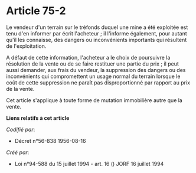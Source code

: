 # Article 75-2

Le vendeur d'un terrain sur le tréfonds duquel une mine a été exploitée est tenu d'en informer par écrit l'acheteur ; il
l'informe également, pour autant qu'il les connaisse, des dangers ou inconvénients importants qui résultent de
l'exploitation.

A défaut de cette information, l'acheteur a le choix de poursuivre la résolution de la vente ou de se faire restituer une
partie du prix ; il peut aussi demander, aux frais du vendeur, la suppression des dangers ou des inconvénients qui
compromettent un usage normal du terrain lorsque le coût de cette suppression ne paraît pas disproportionné par rapport au
prix de la vente.

Cet article s'applique à toute forme de mutation immobilière autre que la vente.

**Liens relatifs à cet article**

_Codifié par_:

  - Décret n°56-838 1956-08-16

_Créé par_:

  - Loi n°94-588 du 15 juillet 1994 - art. 16 () JORF 16 juillet 1994
